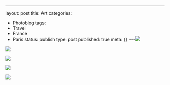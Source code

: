 ---
layout: post
title: Art
categories:
- Photoblog
tags:
- Travel
- France
- Paris
status: publish
type: post
published: true
meta: {}
---![](/squarespace_images/static_500baf96c4aa540325612fa5_5019f382e4b0b45850a90fba_5019f382e4b0b45850a90fbb_1293141586000__img.jpg_)
  

  
   
![](/squarespace_images/static_500baf96c4aa540325612fa5_5019f382e4b0b45850a90fba_5019f382e4b0b45850a90fbc_1293141586000__img.jpg_)
  

  
   
![](/squarespace_images/static_500baf96c4aa540325612fa5_5019f382e4b0b45850a90fba_5019f382e4b0b45850a90fbd_1293141586000__img.jpg_)
  

  
   
![](/squarespace_images/static_500baf96c4aa540325612fa5_5019f382e4b0b45850a90fba_5019f382e4b0b45850a90fbe_1293141586000__img.jpg_)
  

  
   
![](/squarespace_images/static_500baf96c4aa540325612fa5_5019f382e4b0b45850a90fba_5019f382e4b0b45850a90fbf_1293141586000__img.jpg_)
